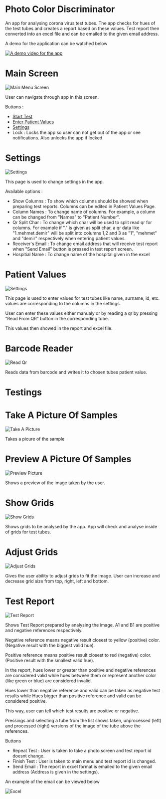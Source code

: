 # Photo Color Discriminator

An app for analysing corona virus test tubes.
The app checks for hues of the test tubes and creates a report based on these values.
Test report then converted into an excel file and can be emailed to the given email address.

A demo for the application can be watched below

[![A demo video for the app](http://i3.ytimg.com/vi/BcswwtCdFYo/hqdefault.jpg)](https://youtu.be/BcswwtCdFYoE)

# Main Screen

![Main Menu Screen](https://raw.githubusercontent.com/Rentran/Photo-Color-Discriminator/main/pictures/main-menu.jpg)

User can navigate through app in this screen. 

Buttons :
- [Start Test](https://github.com/Rentran/Photo-Color-Discriminator/blob/main/README.md#testings)
- [Enter Patient Values](https://github.com/Rentran/Photo-Color-Discriminator/blob/main/README.md#patient-values) 
- [Settings](https://github.com/Rentran/Photo-Color-Discriminator/blob/main/README.md#settings) 
- Lock : Locks the app so user can not get out of the app or see notifications. Also unlocks the app if locked. 

# Settings

![Settings](https://raw.githubusercontent.com/Rentran/Photo-Color-Discriminator/main/pictures/adjust-grids.jpg)

This page is used to change settings in the app.

Available options :
- Show Columns : To show which columns should be showed when preparing test reports. Columns can be edited in Patient Values Page.
- Column Names : To change name of columns. For example, a column can be changed from "Names" to "Patient Number".
- Qr Split Char : To change which char will be used to split read qr for columns. For example if "." is given as split char, a qr data like "1.mehmet.demir" will be split into columns 1,2 and 3 as "1", "mehmet" and "demir" respectively when entering patient values.
- Receiver's Email : To change email address that will receive test report when "Send Email" button is pressed in test report screen.
- Hospitial Name : To change name of the hospital given in the excel 

# Patient Values

![Settings](https://raw.githubusercontent.com/Rentran/Photo-Color-Discriminator/main/pictures/patient-values.jpg)

This page is used to enter values for test tubes like name, surname, id, etc. values are corresponding to the columns in the settings.

User can enter these values either manualy or by reading a qr by pressing "Read From QR" button in the corresponding tube. 

This values then showed in the report and excel file. 

# Barcode Reader

![Read Qr](https://raw.githubusercontent.com/Rentran/Photo-Color-Discriminator/main/pictures/read-qr.jpg)

Reads data from barcode and writes it to chosen tubes patient value.

# Testings 

# Take A Picture Of Samples

![Take A Picture](https://raw.githubusercontent.com/Rentran/Photo-Color-Discriminator/main/pictures/take-picture.jpg)

Takes a picure of the sample

# Preview A Picture Of Samples

![Preview Picture](https://raw.githubusercontent.com/Rentran/Photo-Color-Discriminator/main/pictures/preview-photo.jpg)

Shows a preview of the image taken by the user.

# Show Grids

![Show Grids](https://raw.githubusercontent.com/Rentran/Photo-Color-Discriminator/main/pictures/show-grids.jpg)

Shows grids to be analysed by the app. App will check and analyse inside of grids for test tubes.  

# Adjust Grids

![Adjust Grids](https://raw.githubusercontent.com/Rentran/Photo-Color-Discriminator/main/pictures/adjust-grids.jpg)

Gives the user ability to adjust grids to fit the image. User can increase and decrease grid size from top, right, left and bottom.

# Test Report

![Test Report](https://raw.githubusercontent.com/Rentran/Photo-Color-Discriminator/main/pictures/test-report.jpg)

Shows Test Report prepared by analysing the image. A1 and B1 are positive and negative references respectively.

Negative reference means negative result closest to yellow (positive) color. (Negative result with the biggest valid hue).

Positive reference means positive result closest to red (negative) color. (Positive result with the smallest valid hue).

In the report, hues lower or greater than positive and negative references
are considered valid while hues between them or represent another color (like green or blue) are considered invalid. 

Hues lower than negative reference and valid can be taken as negative test results while Hues bigger than positive reference and valid can be considered positive.

This way, user can tell which test results are positive or negative.

Pressings and selecting a tube from the list shows taken, unprocessed (left) and processed (right) versions of the image of the tube above the references.

Buttons
- Repeat Test : User is taken to take a photo screen and test report id doesnt change.
- Finish Test : User is taken to main menu and test report id is changed.
- Send Email : The report in excel format is emailed to the given email address (Address is given in the settings).

An example of the email can be viewed below

![Excel](https://raw.githubusercontent.com/Rentran/Photo-Color-Discriminator/main/pictures/excel.jpg)
